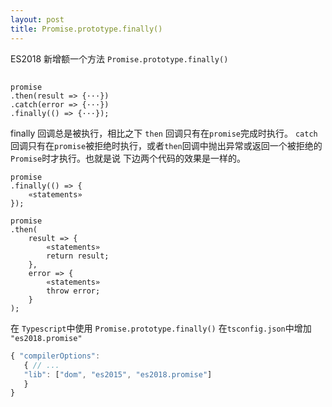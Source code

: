 ```yaml
---
layout: post
title: Promise.prototype.finally()
---
```

ES2018 新增额一个方法 `Promise.prototype.finally()`

##
```ecmascript 6
promise
.then(result => {···})
.catch(error => {···})
.finally(() => {···});
```

finally 回调总是被执行，相比之下 `then` 回调只有在`promise`完成时执行。
`catch`回调只有在`promise`被拒绝时执行，或者`then`回调中抛出异常或返回一个被拒绝的`Promise`时才执行。也就是说 下边两个代码的效果是一样的。

```ecmascript 6
promise
.finally(() => {
    «statements»
});
```
```ecmascript 6
promise
.then(
    result => {
        «statements»
        return result;
    },
    error => {
        «statements»
        throw error;
    }
);
```

在 `Typescript`中使用 `Promise.prototype.finally()`
在`tsconfig.json`中增加 `"es2018.promise"`
```js
{ "compilerOptions": 
   { // ... 
   "lib": ["dom", "es2015", "es2018.promise"] 
   } 
}
```
